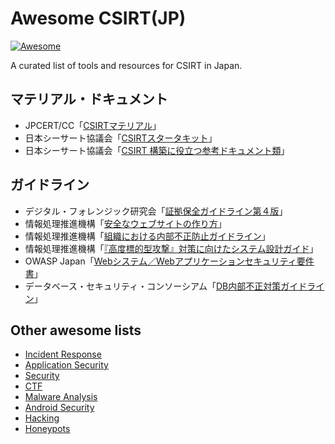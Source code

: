 # Awesome CSIRT(JP)

[![Awesome](https://cdn.rawgit.com/sindresorhus/awesome/d7305f38d29fed78fa85652e3a63e154dd8e8829/media/badge.svg)](https://github.com/sindresorhus/awesome)

A curated list of tools and resources for CSIRT in Japan.


## マテリアル・ドキュメント

- JPCERT/CC「[CSIRTマテリアル](https://www.jpcert.or.jp/csirt_material/)」
- 日本シーサート協議会「[CSIRTスタータキット](http://www.nca.gr.jp/imgs/CSIRTstarterkit.pdf)」
- 日本シーサート協議会「[CSIRT 構築に役立つ参考ドキュメント類](http://www.nca.gr.jp/activity/build-wg-document.html)」


## ガイドライン

- デジタル・フォレンジック研究会「[証拠保全ガイドライン第４版](https://digitalforensic.jp/2015/03/06/guidelines-4/)」
- 情報処理推進機構「[安全なウェブサイトの作り方](https://www.ipa.go.jp/security/vuln/websecurity.html)」
- 情報処理推進機構「[組織における内部不正防止ガイドライン](https://www.ipa.go.jp/security/fy24/reports/insider/)」
- 情報処理推進機構「[『高度標的型攻撃』対策に向けたシステム設計ガイド](https://www.ipa.go.jp/security/vuln/newattack.html)」
- OWASP Japan「[Webシステム／Webアプリケーションセキュリティ要件書](https://github.com/ueno1000/secreq)」
- データベース・セキュリティ・コンソーシアム「[DB内部不正対策ガイドライン](http://www.db-security.org/wg/antifraud.html)」

## Other awesome lists

- [Incident Response](https://github.com/meirwah/awesome-incident-response)
- [Application Security](https://github.com/paragonie/awesome-appsec)
- [Security](https://github.com/sbilly/awesome-security)
- [CTF](https://github.com/apsdehal/awesome-ctf)
- [Malware Analysis](https://github.com/rshipp/awesome-malware-analysis)
- [Android Security](https://github.com/ashishb/android-security-awesome)
- [Hacking](https://github.com/carpedm20/awesome-hacking)
- [Honeypots](https://github.com/paralax/awesome-honeypots)
